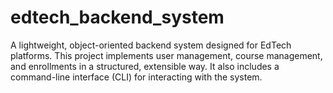 # edtech_backend_system
A lightweight, object-oriented backend system designed for EdTech platforms. This project implements user management, course management, and enrollments in a structured, extensible way. It also includes a command-line interface (CLI) for interacting with the system.

